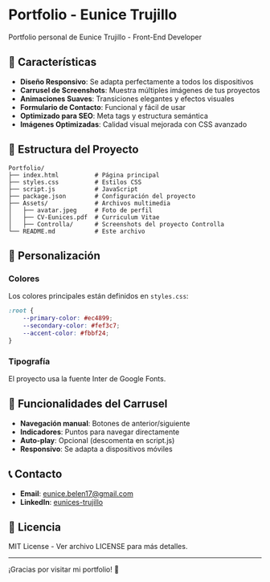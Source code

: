 # Portfolio - Eunice Trujillo

Portfolio personal de Eunice Trujillo - Front-End Developer

## 🚀 Características

- **Diseño Responsivo**: Se adapta perfectamente a todos los dispositivos
- **Carrusel de Screenshots**: Muestra múltiples imágenes de tus proyectos
- **Animaciones Suaves**: Transiciones elegantes y efectos visuales
- **Formulario de Contacto**: Funcional y fácil de usar
- **Optimizado para SEO**: Meta tags y estructura semántica
- **Imágenes Optimizadas**: Calidad visual mejorada con CSS avanzado

## 📁 Estructura del Proyecto

```
Portfolio/
├── index.html          # Página principal
├── styles.css          # Estilos CSS
├── script.js           # JavaScript
├── package.json        # Configuración del proyecto
├── Assets/             # Archivos multimedia
│   ├── avatar.jpeg     # Foto de perfil
│   ├── CV-Eunices.pdf  # Curriculum Vitae
│   ├── Controlla/      # Screenshots del proyecto Controlla
└── README.md           # Este archivo
```


## 🎨 Personalización

### Colores
Los colores principales están definidos en `styles.css`:
```css
:root {
    --primary-color: #ec4899;
    --secondary-color: #fef3c7;
    --accent-color: #fbbf24;
}
```

### Tipografía
El proyecto usa la fuente Inter de Google Fonts.

## 📱 Funcionalidades del Carrusel

- **Navegación manual**: Botones de anterior/siguiente
- **Indicadores**: Puntos para navegar directamente
- **Auto-play**: Opcional (descomenta en script.js)
- **Responsivo**: Se adapta a dispositivos móviles

## 📞 Contacto

- **Email**: eunice.belen17@gmail.com
- **LinkedIn**: [eunices-trujillo](https://www.linkedin.com/in/eunices-trujillo/)

## 📄 Licencia

MIT License - Ver archivo LICENSE para más detalles.

---

¡Gracias por visitar mi portfolio! 🎉

